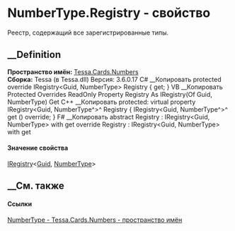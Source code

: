# NumberType.Registry - свойство
Реестр, содержащий все зарегистрированные типы.
##  __Definition
 **Пространство имён:** [Tessa.Cards.Numbers](N_Tessa_Cards_Numbers.htm)  
 **Сборка:** Tessa (в Tessa.dll) Версия: 3.6.0.17
C# __Копировать
     protected override IRegistry<Guid, NumberType> Registry { get; }
VB __Копировать
     Protected Overrides ReadOnly Property Registry As IRegistry(Of Guid, NumberType)
    	Get
C++ __Копировать
     protected:
    virtual property IRegistry<Guid, NumberType^>^ Registry {
    	IRegistry<Guid, NumberType^>^ get () override;
    }
F# __Копировать
     abstract Registry : IRegistry<Guid, NumberType> with get
    override Registry : IRegistry<Guid, NumberType> with get
#### Значение свойства
[IRegistry](T_Tessa_Platform_IRegistry_2.htm)<[Guid](https://learn.microsoft.com/dotnet/api/system.guid),
[NumberType](T_Tessa_Cards_Numbers_NumberType.htm)>
##  __См. также
#### Ссылки
[NumberType - ](T_Tessa_Cards_Numbers_NumberType.htm)
[Tessa.Cards.Numbers - пространство имён](N_Tessa_Cards_Numbers.htm)
